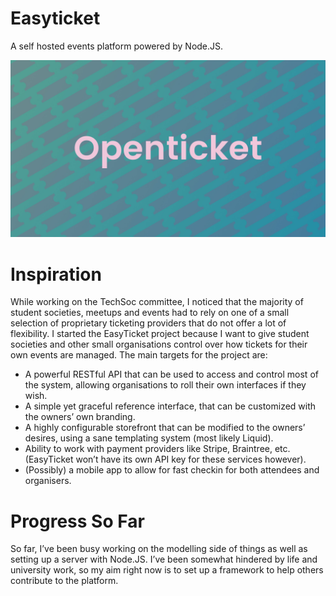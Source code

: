 # Easyticket
A self hosted events platform powered by Node.JS.

![](https://github.com/open-ticket/openticket-meta/blob/master/banner.jpg?raw=true)

# Inspiration
While working on the TechSoc committee, I noticed that the majority of student societies, meetups and events had to rely on one of a small selection of proprietary ticketing providers that do not offer a lot of flexibility. I started the EasyTicket project because I want to give student societies and other small organisations control over how tickets for their own events are managed. The main targets for the project are:

* A powerful RESTful API that can be used to access and control most of the system, allowing organisations to roll their own interfaces if they wish.
* A simple yet graceful reference interface, that can be customized with the owners’ own branding.
* A highly configurable storefront that can be modified to the owners’ desires, using a sane templating system (most likely Liquid).
* Ability to work with payment providers like Stripe, Braintree, etc. (EasyTicket won’t have its own API key for these services however).
* (Possibly) a mobile app to allow for fast checkin for both attendees and organisers.

# Progress So Far
So far, I’ve been busy working on the modelling side of things as well as setting up a server with Node.JS. I’ve been somewhat hindered by life and university work, so my aim right now is to set up a framework to help others contribute to the platform.
